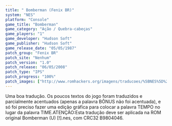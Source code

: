 ```yaml
---
title: " Bomberman (Fenix BR)"
system: "NES"
platform: "Console"
game_title: "Bomberman"
game_category: "Ação / Quebra-cabeças"
game_players: "1"
game_developer: "Hudson Soft"
game_publisher: "Hudson Soft"
game_release_date: "05/05/1987"
patch_group: "Fenix BR"
patch_site: "Nenhum"
patch_version: "1.0"
patch_release: "06/05/2008"
patch_type: "IPS"
patch_progress: "100%"
patch_images: ["http://www.romhackers.org/imagens/traducoes/%5BNES%5D%20Bomberman%20-%20Fenix%20BR%20-%201.png","http://www.romhackers.org/imagens/traducoes/%5BNES%5D%20Bomberman%20-%20Fenix%20BR%20-%202.png","http://www.romhackers.org/imagens/traducoes/%5BNES%5D%20Bomberman%20-%20Fenix%20BR%20-%203.png"]
---
```

Uma boa tradução. Os poucos textos do jogo foram traduzidos e parcialmente acentuados (apenas a palavra BÔNUS não foi acentuada), e só foi preciso fazer uma edição gráfica para colocar a palavra TEMPO no lugar da palavra TIME.ATENÇÃO:Esta tradução deve ser aplicada na ROM original Bomberman (U) [!].nes, com CRC32 B9804046.